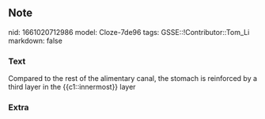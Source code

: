 ## Note
nid: 1661020712986
model: Cloze-7de96
tags: GSSE::!Contributor::Tom_Li
markdown: false

### Text
Compared to the rest of the alimentary canal, the stomach is reinforced by a third layer in the {{c1::innermost}} layer

### Extra


